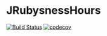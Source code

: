 # JRubysnessHours

[![Build Status](https://travis-ci.org/Colisweb/JRubysnessHours.svg?branch=master)](https://travis-ci.org/Colisweb/JRubysnessHours)
[![codecov](https://codecov.io/gh/Colisweb/JRubysnessHours/branch/master/graph/badge.svg)](https://codecov.io/gh/Colisweb/JRubysnessHours)